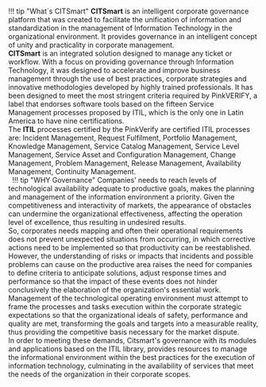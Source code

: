<style>
h1.home {
  visibility: hidden;
}
</style>

#

!!! tip "What´s CITSmart" 
    **CITSmart** is an intelligent corporate governance platform that was created to facilitate the unification of information and standardization in the management of Information Technology in the organizational environment. It provides governance in an intelligent concept of unity and practicality in corporate management. <br>    **CITSmart** is an integrated solution designed to manage any ticket or workflow. With a focus on providing governance through Information Technology, it was designed to accelerate and improve business management through the use of best practices, corporate strategies and innovative methodologies developed by highly trained professionals.  It has been designed to meet the most stringent criteria required by PinkVERIFY, a label that endorses software tools based on the fifteen Service Management processes proposed by ITIL, which is the only one in Latin America to have nine certifications.<br>The **ITIL** processes certified by the PinkVerify are certified ITIL processes are: Incident Management, Request Fulfilment, Portfolio Management, Knowledge Management, Service Catalog Management, Service Level Management, Service Asset and Configuration Management, Change Management, Problem Management, Release Management, Availability Management, Continuity Management.    
 
!!! tip "WHY Governance" 
    Companies’ needs to reach levels of technological availability adequate to productive goals, makes the planning and management of the information environment a priority. Given the competitiveness and interactivity of markets, the appearance of obstacles can undermine the organizational effectiveness, affecting the operation level of excellence, thus resulting in undesired results. <br> So, corporates needs mapping and often their operational requirements does not prevent unexpected situations from occurring, in which corrective actions need to be implemented so that productivity can be reestablished. However, the understanding of risks or impacts that incidents and possible problems can cause on the productive area raises the need for companies to define criteria to anticipate solutions, adjust response times and performance so that the impact of these events does not hinder conclusively the elaboration of the organization's essential work. <br>Management of the technological operating environment must attempt to frame the processes and tasks execution within the corporate strategic expectations so that the organizational ideals of safety, performance and quality are met, transforming the goals and targets into a measurable reality, thus providing the competitive basis necessary for the market dispute. <br>In order to meeting these demands, Citsmart's governance with its modules and applications based on the ITIL library, provides resources to manage the informational environment within the best practices for the execution of information technology, culminating in the availability of services that meet the needs of the organization in their corporate scopes.
